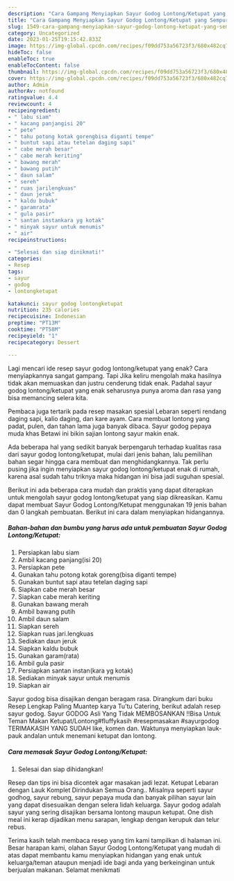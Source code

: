 ```yaml
---
description: "Cara Gampang Menyiapkan Sayur Godog Lontong/Ketupat yang Sempurna, Buat Buka Puasa}"
title: "Cara Gampang Menyiapkan Sayur Godog Lontong/Ketupat yang Sempurna, Buat Buka Puasa}"
slug: 1549-cara-gampang-menyiapkan-sayur-godog-lontong-ketupat-yang-sempurna-buat-buka-puasa
category: Uncategorized
date: 2023-01-25T19:15:42.833Z
image: https://img-global.cpcdn.com/recipes/f09dd753a56723f3/680x482cq70/sayur-godog-lontongketupat-foto-resep-utama.jpg
hideToc: false
enableToc: true
enableTocContent: false
thumbnail: https://img-global.cpcdn.com/recipes/f09dd753a56723f3/680x482cq70/sayur-godog-lontongketupat-foto-resep-utama.jpg
cover: https://img-global.cpcdn.com/recipes/f09dd753a56723f3/680x482cq70/sayur-godog-lontongketupat-foto-resep-utama.jpg
author: Admin
authorAv: notfound
ratingvalue: 4.4
reviewcount: 4
recipeingredient:
- " labu siam"
- " kacang panjangisi 20"
- " pete"
- " tahu potong kotak gorengbisa diganti tempe"
- " buntut sapi atau tetelan daging sapi"
- " cabe merah besar"
- " cabe merah keriting"
- " bawang merah"
- " bawang putih"
- " daun salam"
- " sereh"
- " ruas jarilengkuas"
- " daun jeruk"
- " kaldu bubuk"
- " garamrata"
- " gula pasir"
- " santan instankara yg kotak"
- " minyak sayur untuk menumis"
- " air"
recipeinstructions:

- "Selesai dan siap dinikmati!"
categories:
- Resep
tags:
- sayur
- godog
- lontongketupat

katakunci: sayur godog lontongketupat 
nutrition: 235 calories
recipecuisine: Indonesian
preptime: "PT13M"
cooktime: "PT58M"
recipeyield: "1"
recipecategory: Dessert

---
```



Lagi mencari ide resep sayur godog lontong/ketupat yang enak? Cara menyiapkannya sangat gampang. Tapi Jika keliru mengolah maka hasilnya tidak akan memuaskan dan justru cenderung tidak enak. Padahal sayur godog lontong/ketupat yang enak seharusnya punya aroma dan rasa yang bisa memancing selera kita.


Pembaca juga tertarik pada resep masakan spesial Lebaran seperti rendang daging sapi, kalio daging, dan kare ayam. Cara membuat lontong yang padat, pulen, dan tahan lama juga banyak dibaca. Sayur godog pepaya muda khas Betawi ini bikin sajian lontong sayur makin enak.

Ada beberapa hal yang sedikit banyak berpengaruh terhadap kualitas rasa dari sayur godog lontong/ketupat, mulai dari jenis bahan, lalu pemilihan bahan segar hingga cara membuat dan menghidangkannya. Tak perlu pusing jika ingin menyiapkan sayur godog lontong/ketupat enak di rumah, karena asal sudah tahu triknya maka hidangan ini bisa jadi suguhan spesial.


Berikut ini ada beberapa cara mudah dan praktis yang dapat diterapkan untuk mengolah sayur godog lontong/ketupat yang siap dikreasikan. Kamu dapat membuat Sayur Godog Lontong/Ketupat menggunakan 19 jenis bahan dan 0 langkah pembuatan. Berikut ini cara dalam menyiapkan hidangannya.

<!--inarticleads1-->

##### Bahan-bahan dan bumbu yang harus ada untuk pembuatan Sayur Godog Lontong/Ketupat:

1. Persiapkan  labu siam
1. Ambil  kacang panjang(isi 20)
1. Persiapkan  pete
1. Gunakan  tahu potong kotak goreng(bisa diganti tempe)
1. Gunakan  buntut sapi atau tetelan daging sapi
1. Siapkan  cabe merah besar
1. Siapkan  cabe merah keriting
1. Gunakan  bawang merah
1. Ambil  bawang putih
1. Ambil  daun salam
1. Siapkan  sereh
1. Siapkan  ruas jari.lengkuas
1. Sediakan  daun jeruk
1. Siapkan  kaldu bubuk
1. Gunakan  garam(rata)
1. Ambil  gula pasir
1. Persiapkan  santan instan(kara yg kotak)
1. Sediakan  minyak sayur untuk menumis
1. Siapkan  air


Sayur godog bisa disajikan dengan beragam rasa. Dirangkum dari buku Resep Lengkap Paling Muantep karya Tu&#39;tu Catering, berikut adalah resep sayur godog. Sayur GODOG Asli Yang Tidak MEMBOSANKAN ‼️Bisa Untuk Teman Makan Ketupat/Lontong#fluffykasih #resepmasakan #sayurgodog TERIMAKASIH YANG SUDAH like, komen dan. Waktunya menyiapkan lauk-pauk andalan untuk menemani ketupat dan lontong. 

<!--inarticleads2-->

##### Cara memasak Sayur Godog Lontong/Ketupat:


1. Selesai dan siap dihidangkan!

Resep dan tips ini bisa dicontek agar masakan jadi lezat. Ketupat Lebaran dengan Lauk Komplet Dirindukan Semua Orang.. Misalnya seperti sayur godhog, sayur rebung, sayur pepaya muda dan banyak pilihan sayur lain yang dapat disesuaikan dengan selera lidah keluarga. Sayur godog adalah sayur yang sering disajikan bersama lontong maupun ketupat. One dish meal ini kerap dijadikan menu sarapan, lengkap dengan kerupuk dan telur rebus. 

Terima kasih telah membaca resep yang tim kami tampilkan di halaman ini. Besar harapan kami, olahan Sayur Godog Lontong/Ketupat yang mudah di atas dapat membantu kamu menyiapkan hidangan yang enak untuk keluarga/teman ataupun menjadi ide bagi anda yang berkeinginan untuk berjualan makanan. Selamat menikmati
